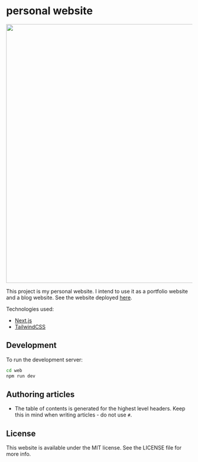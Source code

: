 # personal website

<p align="center">
  <img src='https://github.com/Sekky61/personal_website/assets/24541288/57a360e6-c218-462b-b85d-4e3a5dc6f2f0' width='700'>
</p>

This project is my personal website. I intend to use it as a portfolio website and a blog website.
See the website deployed [here](https://personal-website-ten-omega-54.vercel.app/).

Technologies used:
- [Next.js](https://nextjs.org/)
- [TailwindCSS](https://tailwindcss.com/)

## Development

To run the development server:

```bash
cd web
npm run dev
```

## Authoring articles

- The table of contents is generated for the highest level headers.
Keep this in mind when writing articles - do not use `#`.

## License

This website is available under the MIT license. See the LICENSE file for more info.
